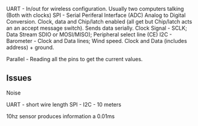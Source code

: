 
UART - In/out for wireless configuration. Usually two computers talking (Both with clocks)
SPI - Serial Periferal Interface (ADC) Analog to Digital Conversion. Clock, data and Chip/latch enabled (all get but Chip/latch acts an an accept message switch). Sends data serially.
    Clock Signal - SCLK; Data Stream  SDIO or MOSI/MISO); Peripheral select line (CE)
I2C - Barometer - Clock and Data lines; Wind speed. Clock and Data (includes address) + ground.

Parallel - Reading all the pins to get the current values.


## Issues
Noise

UART - short wire length
SPI - I2C - 10 meters

10hz sensor produces information a 0.01ms